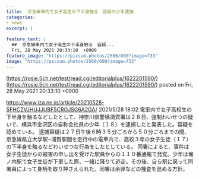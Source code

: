 ```yaml
---
title:  京急線車内で女子高生の下半身触る　容疑の少年逮捕  
categories:
- news
excerpt: |
  
feature_text: |
  ##  京急線車内で女子高生の下半身触る　容疑...
  Fri, 28 May 2021 20:33:10  +0900
feature_image: "https://picsum.photos/2560/600?image=733"
image: "https://picsum.photos/2560/600?image=733"
---
```


[https://rosie.5ch.net/test/read.cgi/editorialplus/1622201590/](https://rosie.5ch.net/test/read.cgi/editorialplus/1622201590/)
posted on Fri, 28 May 2021 20:33:10  +0900

<!--more-->

https://www.iza.ne.jp/article/20210528-SFHCZVJHUJJUBF5CROJSG6A2GA/ 2021/5/28 18:02 電車内で女子高校生の下半身を触るなどしたとして、神奈川県警横須賀署は２８日、強制わいせつの疑いで、横浜市金沢区の自称会社員の少年（１８）を逮捕したと発表した。容疑を認めている。 逮捕容疑は２７日午後６時３５分ごろから５０分ごろまでの間、京急線県立大学駅−浦賀駅間を走行中の電車内で、高校３年の女子生徒（１７）の下半身を触るなどわいせつな行為をしたとしている。 同署によると、事件は女子生徒からの被害の申し出を受けた駅員からの１１０番通報で発覚。少年は堀ノ内駅で女子生徒が下車した際、一緒に降りて逃走。その後、自ら駅に戻って同署員によって身柄を取り押さえられた。同署は余罪などの捜査を進める方針。
